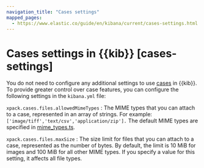 ```yaml
---
navigation_title: "Cases settings"
mapped_pages:
  - https://www.elastic.co/guide/en/kibana/current/cases-settings.html
---
```


# Cases settings in {{kib}} [cases-settings]


You do not need to configure any additional settings to use [cases](docs-content://explore-analyze/alerts-cases/cases.md) in {{kib}}. To provide greater control over case features, you can configure the following settings in the `kibana.yml` file:

`xpack.cases.files.allowedMimeTypes`
:   The MIME types that you can attach to a case, represented in an array of strings. For example: `['image/tiff','text/csv','application/zip'].` The default MIME types are specified in [mime_types.ts](https://github.com/elastic/kibana/blob/master/x-pack/platform/plugins/shared/cases/common/constants/mime_types.ts).

`xpack.cases.files.maxSize`
:   The size limit for files that you can attach to a case, represented as the number of bytes. By default, the limit is 10 MiB for images and 100 MiB for all other MIME types. If you specify a value for this setting, it affects all file types.

